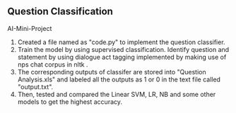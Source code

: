 Question Classification
----------------------
AI-Mini-Project

1. Created a file named as "code.py" to implement the question classifier.
2. Train the model by using supervised classification. Identify question and statement by using dialogue act tagging implemented by making use of nps chat corpus in nltk . 
3. The corresponding outputs of classifer are stored into "Question Analysis.xls" and labeled all the outputs as 1 or 0 in  the text file called "output.txt".
5. Then, tested and compared the Linear SVM, LR, NB and some other models to get the highest accuracy.
